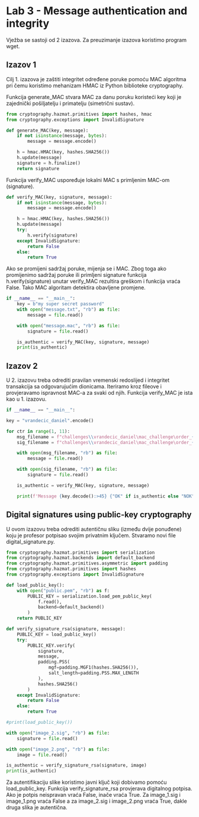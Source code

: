 # Lab 3 - Message authentication and integrity

Vježba se sastoji od 2 izazova. Za preuzimanje izazova koristimo program wget.

## Izazov 1

Cilj 1. izazova je zaštiti integritet određene poruke pomoću MAC algoritma pri čemu koristimo mehanizam HMAC iz Python biblioteke cryptography.

Funkcija generate_MAC stvara MAC za danu poruku koristeći key koji je zajednički pošiljatelju i primatelju (simetrični sustav).

```python
from cryptography.hazmat.primitives import hashes, hmac
from cryptography.exceptions import InvalidSignature

def generate_MAC(key, message):
    if not isinstance(message, bytes):
        message = message.encode()

    h = hmac.HMAC(key, hashes.SHA256())
    h.update(message)
    signature = h.finalize()
    return signature
```

Funkcija verify_MAC uspoređuje lokalni MAC s primljenim MAC-om (signature).

```python
def verify_MAC(key, signature, message):
    if not isinstance(message, bytes):
        message = message.encode()

    h = hmac.HMAC(key, hashes.SHA256())
    h.update(message)
    try:
        h.verify(signature)
    except InvalidSignature:
        return False
    else:
        return True
```

Ako se promijeni sadržaj poruke, mijenja se i MAC.
Zbog toga ako promijenimo sadržaj poruke ili primljeni signature funkcija h.verify(signature) unutar verify_MAC rezultira greškom i funkcija vraća False. Tako MAC algoritam detektira obavljene promjene.

```python
if __name__ == "__main__":
    key = b"my super secret password"
    with open("message.txt", "rb") as file:
        message = file.read()

	with open("message.mac", "rb") as file:
	    signature = file.read()

    is_authentic = verify_MAC(key, signature, message)
    print(is_authentic)
```

## Izazov 2

U 2. izazovu treba odrediti pravilan vremenski redoslijed i integritet transakcija sa odgovarujućim dionicama.
Iteriramo kroz fileove i provjeravamo ispravnost MAC-a za svaki od njih. Funkcija verify_MAC je ista kao u 1. izazovu.

```python
if __name__ == "__main__":

key = "vrandecic_daniel".encode()

for ctr in range(1, 11):
    msg_filename = f"challenges\\vrandecic_daniel\mac_challenge\order_{ctr}.txt"
    sig_filename = f"challenges\\vrandecic_daniel\mac_challenge\order_{ctr}.sig"

	with open(msg_filename, "rb") as file:
		message = file.read()

	with open(sig_filename, "rb") as file:
		signature = file.read()

	is_authentic = verify_MAC(key, signature, message)

	print(f'Message {key.decode():>45} {"OK" if is_authentic else "NOK":<6}')
```

## Digital signatures using public-key cryptography

U ovom izazovu treba odrediti autentičnu sliku (između dvije ponuđene) koju je profesor potpisao svojim privatnim ključem.
Stvaramo novi file digital_signature.py.

```python
from cryptography.hazmat.primitives import serialization
from cryptography.hazmat.backends import default_backend
from cryptography.hazmat.primitives.asymmetric import padding
from cryptography.hazmat.primitives import hashes
from cryptography.exceptions import InvalidSignature

def load_public_key():
    with open("public.pem", "rb") as f:
        PUBLIC_KEY = serialization.load_pem_public_key(
            f.read(),
            backend=default_backend()
        )
    return PUBLIC_KEY

def verify_signature_rsa(signature, message):
    PUBLIC_KEY = load_public_key()
    try:
        PUBLIC_KEY.verify(
            signature,
            message,
            padding.PSS(
                mgf=padding.MGF1(hashes.SHA256()),
                salt_length=padding.PSS.MAX_LENGTH
            ),
            hashes.SHA256()
        )
    except InvalidSignature:
        return False
    else:
        return True

#print(load_public_key())

with open("image_2.sig", "rb") as file:
    signature = file.read()

with open("image_2.png", "rb") as file:
    image = file.read()    

is_authentic = verify_signature_rsa(signature, image)
print(is_authentic)
```
Za autentifikaciju slike koristimo javni ključ koji dobivamo pomoću load_public_key. Funkcija verify_signature_rsa provjerava digitalnog potpisa. 
Ako je potpis neispravan vraća False, inače vraća True. Za image_1.sig i image_1.png vraća False a za image_2.sig i image_2.png vraća True, dakle druga slika je autentična.

